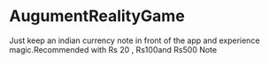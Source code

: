 # AugumentRealityGame
Just keep an indian currency note in front of the app and experience magic.Recommended with Rs 20 , Rs100and Rs500 Note
